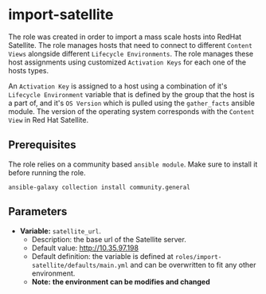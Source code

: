import-satellite
================

The role was created in order to import a mass scale hosts into RedHat Satellite. The role manages hosts that need to connect to different `Content Views` alongside different `Lifecycle Environments`. The role manages these host assignments using customized `Activation Keys` for each one of the hosts types.

An `Activation Key` is assigned to a host using a combination of it's `Lifecycle Environment` variable that is defined by the group that the host is a part of, and it's `OS Version` which is pulled using the `gather_facts` ansible module. The version of the operating system corresponds with the `Content View` in Red Hat Satellite.

Prerequisites
-------------

The role relies on a community based `ansible module`. Make sure to install it before running the role.
```
ansible-galaxy collection install community.general
```

Parameters
---------
- **Variable:** `satellite_url`.
  - Description: the base url of the Satellite server.
  - Default value: http://10.35.97.198
  - Default definition: the variable is defined at `roles/import-satellite/defaults/main.yml` and can be overwritten to fit any other environment.
  - **Note:** **the environment can be modifies and changed**
